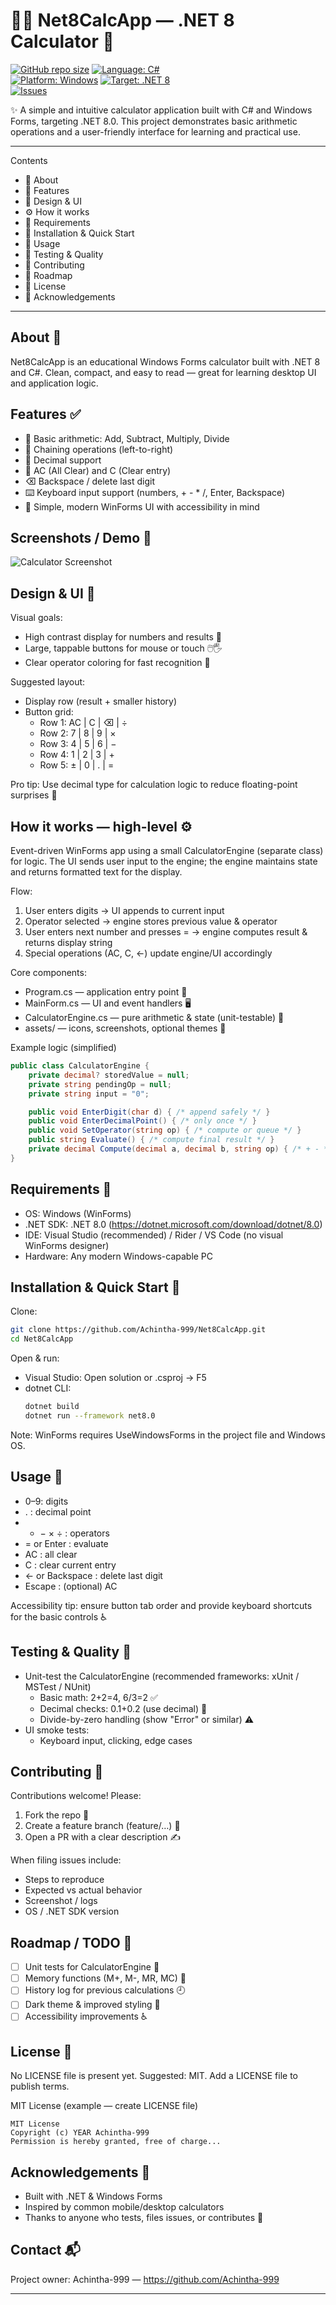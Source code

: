 # 🧮✨ Net8CalcApp — .NET 8 Calculator  🚀

[![GitHub repo size](https://img.shields.io/github/repo-size/Achintha-999/Net8CalcApp?color=blue)](https://github.com/Achintha-999/Net8CalcApp)  [![Language: C#](https://img.shields.io/badge/language-C%23-blue?logo=csharp)](https://docs.microsoft.com/dotnet/csharp/)  
[![Platform: Windows](https://img.shields.io/badge/platform-windows-lightgrey?logo=windows)](https://www.microsoft.com/windows)  [![Target: .NET 8](https://img.shields.io/badge/.NET-8.0-512bd4?logo=.net)](https://dotnet.microsoft.com/)  
[![Issues](https://img.shields.io/github/issues/Achintha-999/Net8CalcApp)](https://github.com/Achintha-999/Net8CalcApp/issues)

✨ A simple and intuitive calculator application built with C# and Windows Forms, targeting .NET 8.0. This project demonstrates basic arithmetic operations and a user-friendly interface for learning and practical use.

---

Contents
- 🧾 About
- 🎯 Features
- 📐 Design & UI
- ⚙️ How it works
- 🧩 Requirements
- 🚀 Installation & Quick Start
- 🧭 Usage
- 🧪 Testing & Quality
- 🤝 Contributing
- 📅 Roadmap
- 📝 License
- 🙏 Acknowledgements

---

About 🧾
--------
Net8CalcApp is an educational Windows Forms calculator built with .NET 8 and C#. Clean, compact, and easy to read — great for learning desktop UI and application logic.

Features ✅
---------
- 🔢 Basic arithmetic: Add, Subtract, Multiply, Divide
- 🔁 Chaining operations (left-to-right)
- 🔸 Decimal support
- 🧹 AC (All Clear) and C (Clear entry)
- ⌫ Backspace / delete last digit
- ⌨️ Keyboard input support (numbers, + - * /, Enter, Backspace)
- 🎨 Simple, modern WinForms UI with accessibility in mind

Screenshots / Demo 📸
---------------------

![Calculator Screenshot](./image1.png)  


Design & UI 🎨
-------------
Visual goals:
- High contrast display for numbers and results 🔦
- Large, tappable buttons for mouse or touch 🖱️🖐️
- Clear operator coloring for fast recognition 🎯

Suggested layout:
- Display row (result + smaller history)
- Button grid:
  - Row 1: AC | C | ⌫ | ÷
  - Row 2: 7 | 8 | 9 | ×
  - Row 3: 4 | 5 | 6 | −
  - Row 4: 1 | 2 | 3 | +
  - Row 5: ± | 0 | . | =

Pro tip: Use decimal type for calculation logic to reduce floating-point surprises 🧮

How it works — high-level ⚙️
---------------------------
Event-driven WinForms app using a small CalculatorEngine (separate class) for logic. The UI sends user input to the engine; the engine maintains state and returns formatted text for the display.

Flow:
1. User enters digits → UI appends to current input
2. Operator selected → engine stores previous value & operator
3. User enters next number and presses = → engine computes result & returns display string
4. Special operations (AC, C, ←) update engine/UI accordingly

Core components:
- Program.cs — application entry point 🏁
- MainForm.cs — UI and event handlers 🖥️
- CalculatorEngine.cs — pure arithmetic & state (unit-testable) 🧩
- assets/ — icons, screenshots, optional themes 🎨

Example logic (simplified)
```csharp
public class CalculatorEngine {
    private decimal? storedValue = null;
    private string pendingOp = null;
    private string input = "0";

    public void EnterDigit(char d) { /* append safely */ }
    public void EnterDecimalPoint() { /* only once */ }
    public void SetOperator(string op) { /* compute or queue */ }
    public string Evaluate() { /* compute final result */ }
    private decimal Compute(decimal a, decimal b, string op) { /* + - * / */ }
}
```

Requirements 🧩
--------------
- OS: Windows (WinForms)
- .NET SDK: .NET 8.0 (https://dotnet.microsoft.com/download/dotnet/8.0)
- IDE: Visual Studio (recommended) / Rider / VS Code (no visual WinForms designer)
- Hardware: Any modern Windows-capable PC

Installation & Quick Start 🚀
---------------------------
Clone:
```bash
git clone https://github.com/Achintha-999/Net8CalcApp.git
cd Net8CalcApp
```

Open & run:
- Visual Studio: Open solution or .csproj → F5
- dotnet CLI:
  ```bash
  dotnet build
  dotnet run --framework net8.0
  ```
Note: WinForms requires UseWindowsForms in the project file and Windows OS.

Usage 🧭
------
- 0–9: digits
- . : decimal point
- + − × ÷ : operators
- = or Enter : evaluate
- AC : all clear
- C : clear current entry
- ← or Backspace : delete last digit
- Escape : (optional) AC

Accessibility tip: ensure button tab order and provide keyboard shortcuts for the basic controls ♿

Testing & Quality 🧪
-------------------
- Unit-test the CalculatorEngine (recommended frameworks: xUnit / MSTest / NUnit)
  - Basic math: 2+2=4, 6/3=2 ✅
  - Decimal checks: 0.1+0.2 (use decimal) 🔎
  - Divide-by-zero handling (show "Error" or similar) ⚠️
- UI smoke tests:
  - Keyboard input, clicking, edge cases

Contributing 🤝
--------------
Contributions welcome! Please:
1. Fork the repo 🍴
2. Create a feature branch (feature/…) 🌿
3. Open a PR with a clear description ✍️

When filing issues include:
- Steps to reproduce
- Expected vs actual behavior
- Screenshot / logs
- OS / .NET SDK version

Roadmap / TODO 📅
-----------------
- [ ] Unit tests for CalculatorEngine 🧪
- [ ] Memory functions (M+, M-, MR, MC) 🧠
- [ ] History log for previous calculations 🕘
- [ ] Dark theme & improved styling 🌙
- [ ] Accessibility improvements ♿

License 📝
---------
No LICENSE file is present yet. Suggested: MIT. Add a LICENSE file to publish terms.

MIT License (example — create LICENSE file)
```
MIT License
Copyright (c) YEAR Achintha-999
Permission is hereby granted, free of charge...
```

Acknowledgements 🙏
------------------
- Built with .NET & Windows Forms
- Inspired by common mobile/desktop calculators
- Thanks to anyone who tests, files issues, or contributes 🎉

Contact 📬
---------
Project owner: Achintha-999 — https://github.com/Achintha-999

---

